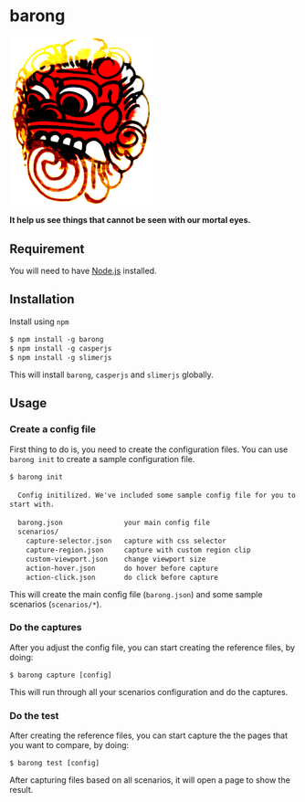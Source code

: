 # barong
  
   
<img src="./docs/barong.png" alt="crappy barong vector" width="250" />

**It help us see things that cannot be seen with our mortal eyes.**

## Requirement
You will need to have [Node.js](https://nodejs.org/en/) installed.

## Installation
Install using `npm`
```
$ npm install -g barong
$ npm install -g casperjs
$ npm install -g slimerjs
```
This will install `barong`, `casperjs` and `slimerjs` globally.

## Usage
### Create a config file
First thing to do is, you need to create the configuration files. You can use `barong init` to create a sample configuration file.
```
$ barong init

  Config initilized. We've included some sample config file for you to start with.

  barong.json               your main config file
  scenarios/
    capture-selector.json   capture with css selector
    capture-region.json     capture with custom region clip
    custom-viewport.json    change viewport size
    action-hover.json       do hover before capture
    action-click.json       do click before capture
```
This will create the main config file (`barong.json`) and some sample scenarios (`scenarios/*`).

### Do the captures
After you adjust the config file, you can start creating the reference files, by doing:
```
$ barong capture [config]
```
This will run through all your scenarios configuration and do the captures.

### Do the test
After creating the reference files, you can start capture the the pages that you want to compare, by doing:
```
$ barong test [config]
```
After capturing files based on all scenarios, it will open a page to show the result.

